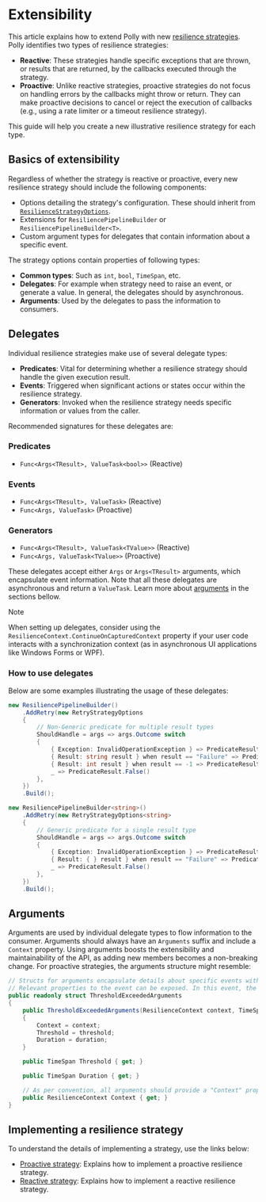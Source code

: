 # Extensibility

This article explains how to extend Polly with new [resilience strategies](../strategies/index.md). Polly identifies two types of resilience strategies:

- **Reactive**: These strategies handle specific exceptions that are thrown, or results that are returned, by the callbacks executed through the strategy.
- **Proactive**: Unlike reactive strategies, proactive strategies do not focus on handling errors by the callbacks might throw or return. They can make proactive decisions to cancel or reject the execution of callbacks (e.g., using a rate limiter or a timeout resilience strategy).

This guide will help you create a new illustrative resilience strategy for each type.

## Basics of extensibility

Regardless of whether the strategy is reactive or proactive, every new resilience strategy should include the following components:

- Options detailing the strategy's configuration. These should inherit from [`ResilienceStrategyOptions`](xref:Polly.ResilienceStrategyOptions).
- Extensions for `ResiliencePipelineBuilder` or `ResiliencePipelineBuilder<T>`.
- Custom argument types for delegates that contain information about a specific event.

The strategy options contain properties of following types:

- **Common types**: Such as `int`, `bool`, `TimeSpan`, etc.
- **Delegates**: For example when strategy need to raise an event, or generate a value. In general, the delegates should by asynchronous.
- **Arguments**: Used by the delegates to pass the information to consumers.

## Delegates

Individual resilience strategies make use of several delegate types:

- **Predicates**: Vital for determining whether a resilience strategy should handle the given execution result.
- **Events**: Triggered when significant actions or states occur within the resilience strategy.
- **Generators**: Invoked when the resilience strategy needs specific information or values from the caller.

Recommended signatures for these delegates are:

### Predicates

- `Func<Args<TResult>, ValueTask<bool>>` (Reactive)

### Events

- `Func<Args<TResult>, ValueTask>` (Reactive)
- `Func<Args, ValueTask>` (Proactive)

### Generators

- `Func<Args<TResult>, ValueTask<TValue>>` (Reactive)
- `Func<Args, ValueTask<TValue>>` (Proactive)

These delegates accept either `Args` or `Args<TResult>` arguments, which encapsulate event information. Note that all these delegates are asynchronous and return a `ValueTask`. Learn more about [arguments](#arguments) in the sections bellow.

> [!NOTE]
> When setting up delegates, consider using the `ResilienceContext.ContinueOnCapturedContext` property if your user code interacts with a synchronization context (as in asynchronous UI applications like Windows Forms or WPF).

### How to use delegates

Below are some examples illustrating the usage of these delegates:

<!-- snippet: delegate-usage -->
```cs
new ResiliencePipelineBuilder()
    .AddRetry(new RetryStrategyOptions
    {
        // Non-Generic predicate for multiple result types
        ShouldHandle = args => args.Outcome switch
        {
            { Exception: InvalidOperationException } => PredicateResult.True(),
            { Result: string result } when result == "Failure" => PredicateResult.True(),
            { Result: int result } when result == -1 => PredicateResult.True(),
            _ => PredicateResult.False()
        },
    })
    .Build();

new ResiliencePipelineBuilder<string>()
    .AddRetry(new RetryStrategyOptions<string>
    {
        // Generic predicate for a single result type
        ShouldHandle = args => args.Outcome switch
        {
            { Exception: InvalidOperationException } => PredicateResult.True(),
            { Result: { } result } when result == "Failure" => PredicateResult.True(),
            _ => PredicateResult.False()
        },
    })
    .Build();
```
<!-- endSnippet -->

## Arguments

Arguments are used by individual delegate types to flow information to the consumer. Arguments should always have an `Arguments` suffix and include a `Context` property. Using arguments boosts the extensibility and maintainability of the API, as adding new members becomes a non-breaking change.  For proactive strategies, the arguments structure might resemble:

<!-- snippet: ext-proactive-args -->
```cs
// Structs for arguments encapsulate details about specific events within the resilience strategy.
// Relevant properties to the event can be exposed. In this event, the actual execution time and the exceeded threshold are included.
public readonly struct ThresholdExceededArguments
{
    public ThresholdExceededArguments(ResilienceContext context, TimeSpan threshold, TimeSpan duration)
    {
        Context = context;
        Threshold = threshold;
        Duration = duration;
    }

    public TimeSpan Threshold { get; }

    public TimeSpan Duration { get; }

    // As per convention, all arguments should provide a "Context" property.
    public ResilienceContext Context { get; }
}
```
<!-- endSnippet -->

## Implementing a resilience strategy

To understand the details of implementing a strategy, use the links below:

- [Proactive strategy](proactive-strategy.md): Explains how to implement a proactive resilience strategy.
- [Reactive strategy](reactive-strategy.md): Explains how to implement a reactive resilience strategy.
